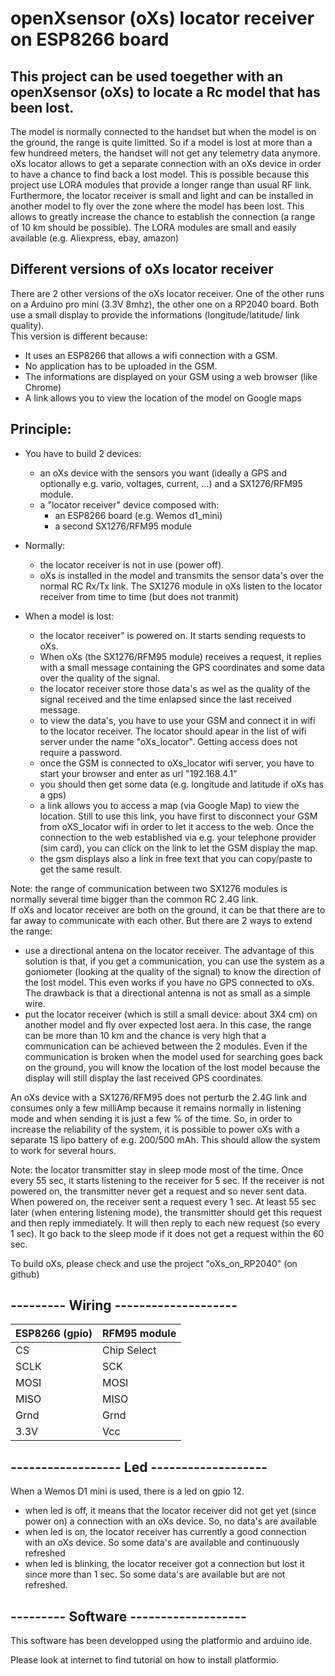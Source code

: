 # openXsensor (oXs) locator receiver on ESP8266 board
## This project can be used toegether with an openXsensor (oXs) to locate a Rc model that has been lost.


The model is normally connected to the handset but when the model is on the ground, the range is quite limitted. 
So if a model is lost at more than a few hundreed meters, the handset will not get any telemetry data anymore. 
oXs locator allows to get a separate connection with an oXs device in order to have a chance to find back a lost model.
This is possible because this project use LORA modules that provide a longer range than usual RF link.
Furthermore, the locator receiver is small and light and can be installed in another model to fly over the zone where the model has been lost. This allows to greatly increase the chance to establish the connection (a range of 10 km should be possible).
The LORA modules are small and easily available (e.g. Aliexpress, ebay, amazon)


## Different versions of oXs locator receiver

There are 2 other versions of the oXs locator receiver. One of the other runs on a Arduino pro mini (3.3V 8mhz), the other one on a RP2040 board. Both use a small display to provide the informations (longitude/latitude/ link quality).
\
This version is different because:
* It uses an ESP8266 that allows a wifi connection with a GSM.
* No application has to be uploaded in the GSM.
* The informations are displayed on your GSM using a web browser (like Chrome)
* A link allows you to view the location of the model on Google maps  

## Principle:
* You have to build 2 devices: 
    * an oXs device with the sensors you want (ideally a GPS and optionally e.g. vario, voltages, current, ...) and a SX1276/RFM95 module.
    * a "locator receiver" device composed with:
        * an ESP8266 board (e.g. Wemos d1_mini)
        * a second SX1276/RFM95 module
        
* Normally:
    * the locator receiver is not in use (power off).
    * oXs is installed in the model and transmits the sensor data's over the normal RC Rx/Tx link. The SX1276 module in oXs listen to the locator receiver from time to time (but does not tranmit) 
* When a model is lost:
    * the locator receiver" is powered on. It starts sending requests to oXs.    
    * When oXs (the SX1276/RFM95 module) receives a request, it replies with a small message containing the GPS coordinates and some data over the quality of the signal.
    * the locator receiver store those data's as wel as the quality of the signal received and the time enlapsed since the last received message.
    * to view the data's, you have to use your GSM and connect it in wifi to the locator receiver. The locator should apear in the list of wifi server under the name "oXs_locator". Getting access does not require a password.
    * once the GSM is connected to oXs_locator wifi server, you have to start your browser and enter as url "192.168.4.1"
    * you should then get some data (e.g. longitude and latitude if oXs has a gps)
    * a link allows you to access a map (via Google Map) to view the location. Still to use this link, you have first to disconnect your GSM from oXS_locator wifi in order to let it access to the web. Once the connection to the web established via e.g. your telephone provider (sim card), you can click on the link to let the GSM display the map.
    * the gsm displays also a link in free text that you can copy/paste to get the same result.  


Note: the range of communication between two SX1276 modules is normally several time bigger than the common RC 2.4G link.   
If oXs and locator receiver are both on the ground, it can be that there are to far away to communicate with each other.
But there are 2 ways to extend the range:
* use a directional antena on the locator receiver. The advantage of this solution is that, if you get a communication, you can use the system as a goniometer (looking at the quality of the signal) to know the direction of the lost model. This even works if you have no GPS connected to oXs. The drawback is that a directional antenna is not as small as a simple wire.
* put the locator receiver (which is still a small device: about 3X4 cm) on another model and fly over expected lost aera. In this case, the range can be more than 10 km and the chance is very high that a communication can be achieved between the 2 modules. Even if the communication is broken when the model used for searching goes back on the ground, you will know the location of the lost model because the display will still display the last received GPS coordinates.


An oXs device with a SX1276/RFM95 does not perturb the 2.4G link and consumes only a few milliAmp because it remains normally in listening mode and when sending it is just a few % of the time. So, in order to increase the reliability of the system, it is possible to power oXs with a separate 1S lipo battery of e.g. 200/500 mAh. This should allow the system to work for several hours.

Note: the locator transmitter stay in sleep mode most of the time. Once every 55 sec, it starts listening to the receiver for 5 sec. If the receiver is not powered on, the transmitter never get a request and so never sent data.
When powered on, the receiver sent a request every 1 sec. At least 55 sec later (when entering listening mode), the transmitter should get this request and then reply immediately. It will then reply to each new request (so every 1 sec). It go back to the sleep mode if it does not get a request within the 60 sec.



To build oXs, please check and use the project "oXs_on_RP2040" (on github) 


## --------- Wiring --------------------
|ESP8266 (gpio)|RFM95 module|
|--------|-------------------|
|CS         | Chip Select| |
|SCLK         | SCK| |
|MOSI      | MOSI| |
|MISO     | MISO| |
|Grnd|Grnd
|3.3V|Vcc|


## ------------------ Led -------------------
When a Wemos D1 mini is used, there is a led on gpio 12.
* when led is off, it means that the locator receiver did not get yet (since power on) a connection with an oXs device. So, no data's are available
* when led is on, the locator receiver has currently a good connection with an oXs device. So some data's are available and continuously refreshed
* when led is blinking, the locator receiver got a connection but lost it since more than 1 sec. So some data's are available but are not refreshed.

## --------- Software -------------------
This software has been developped using the platformio and arduino ide.


Please look at internet to find tutorial on how to install platformio.
